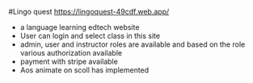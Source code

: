 #Lingo quest
https://lingoquest-49cdf.web.app/
- a language learning edtech website
- User can login and select class in this site
- admin, user and instructor roles are available and based on the role various authorization available
- payment with stripe available
- Aos animate on scoll has implemented